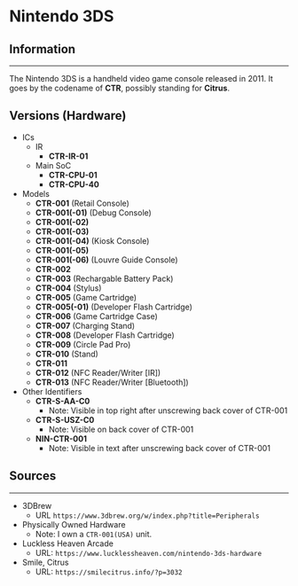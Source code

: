 # Nintendo 3DS

## Information
---
The Nintendo 3DS is a handheld video game console released in 2011. It goes by the codename of **CTR**, possibly standing for **Citrus**.

## Versions (Hardware)
- ICs
  - IR
    - **CTR-IR-01**
  - Main SoC
    - **CTR-CPU-01**
    - **CTR-CPU-40**
- Models
  - **CTR-001** (Retail Console)
  - **CTR-001(-01)** (Debug Console)
  - **CTR-001(-02)**
  - **CTR-001(-03)**
  - **CTR-001(-04)** (Kiosk Console)
  - **CTR-001(-05)**
  - **CTR-001(-06)** (Louvre Guide Console)
  - **CTR-002** 
  - **CTR-003** (Rechargable Battery Pack)
  - **CTR-004** (Stylus)
  - **CTR-005** (Game Cartridge)
  - **CTR-005(-01)** (Developer Flash Cartridge)
  - **CTR-006** (Game Cartridge Case)
  - **CTR-007** (Charging Stand)
  - **CTR-008** (Developer Flash Cartridge)
  - **CTR-009** (Circle Pad Pro)
  - **CTR-010** (Stand)
  - **CTR-011** 
  - **CTR-012** (NFC Reader/Writer [IR])
  - **CTR-013** (NFC Reader/Writer [Bluetooth])
- Other Identifiers
  - **CTR-S-AA-C0**
    - Note: Visible in top right after unscrewing back cover of CTR-001
  - **CTR-S-USZ-C0**
    - Note: Visible on back cover of CTR-001
  - **NIN-CTR-001**
    - Note: Visible in text after unscrewing back cover of CTR-001

## Sources
---
- 3DBrew
  - URL ``https://www.3dbrew.org/w/index.php?title=Peripherals``
- Physically Owned Hardware
  - Note: I own a ``CTR-001(USA)`` unit.
- Luckless Heaven Arcade
  - URL: ``https://www.lucklessheaven.com/nintendo-3ds-hardware``
- Smile, Citrus
  - URL: ``https://smilecitrus.info/?p=3032``
